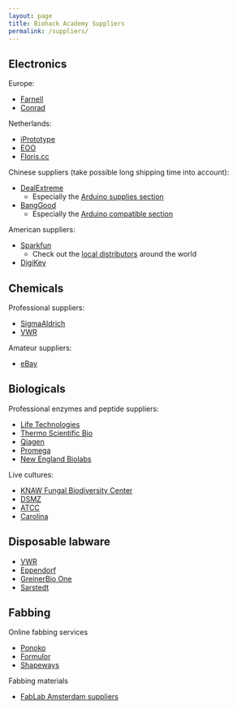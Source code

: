 ```yaml
---
layout: page
title: Biohack Academy Suppliers
permalink: /suppliers/
---
```


## Electronics

Europe:

* [Farnell](http://www.farnell.com)
* [Conrad](http://www.conrad.com)

Netherlands:

* [iPrototype](http://www.iprototype.nl)
* [EOO](http://www.eoo-bv.nl)
* [Floris.cc](http://www.floris.cc)

Chinese suppliers (take possible long shipping time into account):

* [DealExtreme](http://www.dx.com/)
  * Especially the [Arduino supplies section](http://www.dx.com/s/arduino?category=436)
* [BangGood](http://www.banggood.com/)
  * Especially the [Arduino compatible section](http://www.banggood.com/Wholesale-Arduino-Compatible-Kits-and-DIY-Kits-c-3091.html)

American suppliers:

* [Sparkfun](http://www.sparkfun.com)
  * Check out the [local distributors](https://www.sparkfun.com/distributors) around the world
* [DigiKey](http://www.digikey.com)

## Chemicals

Professional suppliers:

* [SigmaAldrich](http://www.sigmaaldrich.com)
* [VWR](http://www.vwr.com)

Amateur suppliers:

* [eBay](http://www.ebay.com)

## Biologicals

Professional enzymes and peptide suppliers:

* [Life Technologies](http://www.lifetechnologies.com)
* [Thermo Scientific Bio](http://www.thermscientificbio.com)
* [Qiagen](http://www.qiagen.com)
* [Promega](http://www.promega.com)
* [New England Biolabs](http://www.neb.com)

Live cultures:

* [KNAW Fungal Biodiversity Center](http://www.cbs.knaw.nl/)
* [DSMZ](http://www.dsmz.de)
* [ATCC](http://www.lgcstandards-atcc.org/)
* [Carolina](http://www.carolina.com/)

## Disposable labware

* [VWR](http://www.vwr.com)
* [Eppendorf](http://www.eppendorf.com)
* [GreinerBio One](http://www.greinerbioone.com)
* [Sarstedt](http://www.sarstedt.com)

## Fabbing

Online fabbing services

* [Ponoko](http://www.ponoko.com)
* [Formulor](http://www.formulor.de)
* [Shapeways](http://www.shapeways.com)

Fabbing materials

* [FabLab Amsterdam suppliers](http://fablab.waag.org/views/suppliers)
